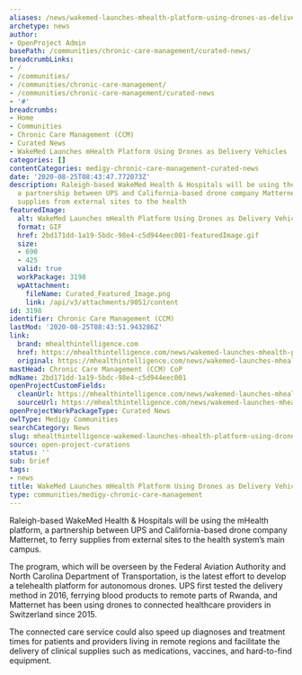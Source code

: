 ```yaml
---
aliases: /news/wakemed-launches-mhealth-platform-using-drones-as-delivery-vehicles
archetype: news
author:
- OpenProject Admin
basePath: /communities/chronic-care-management/curated-news/
breadcrumbLinks:
- /
- /communities/
- /communities/chronic-care-management/
- /communities/chronic-care-management/curated-news
- '#'
breadcrumbs:
- Home
- Communities
- Chronic Care Management (CCM)
- Curated News
- WakeMed Launches mHealth Platform Using Drones as Delivery Vehicles
categories: []
contentCategories: medigy-chronic-care-management-curated-news
date: '2020-08-25T08:43:47.772073Z'
description: Raleigh-based WakeMed Health & Hospitals will be using the mHealth platform,
  a partnership between UPS and California-based drone company Matternet, to ferry
  supplies from external sites to the health
featuredImage:
  alt: WakeMed Launches mHealth Platform Using Drones as Delivery Vehicles
  format: GIF
  href: 2bd171dd-1a19-5bdc-98e4-c5d944eec001-featuredImage.gif
  size:
  - 690
  - 425
  valid: true
  workPackage: 3198
  wpAttachment:
    fileName: Curated_Featured_Image.png
    link: /api/v3/attachments/9051/content
id: 3198
identifier: Chronic Care Management (CCM)
lastMod: '2020-08-25T08:43:51.943286Z'
link:
  brand: mhealthintelligence.com
  href: https://mhealthintelligence.com/news/wakemed-launches-mhealth-platform-using-drones-as-delivery-vehicles
  original: https://mhealthintelligence.com/news/wakemed-launches-mhealth-platform-using-drones-as-delivery-vehicles
mastHead: Chronic Care Management (CCM) CoP
mdName: 2bd171dd-1a19-5bdc-98e4-c5d944eec001
openProjectCustomFields:
  cleanUrl: https://mhealthintelligence.com/news/wakemed-launches-mhealth-platform-using-drones-as-delivery-vehicles
  sourceUrl: https://mhealthintelligence.com/news/wakemed-launches-mhealth-platform-using-drones-as-delivery-vehicles
openProjectWorkPackageType: Curated News
owlType: Medigy Communities
searchCategory: News
slug: mhealthintelligence-wakemed-launches-mhealth-platform-using-drones-as-delivery-vehicles
source: open-project-curations
status: ''
sub: brief
tags:
- news
title: WakeMed Launches mHealth Platform Using Drones as Delivery Vehicles
type: communities/medigy-chronic-care-management
---
```


Raleigh-based WakeMed Health & Hospitals will be using the mHealth platform, a partnership between UPS and California-based drone company Matternet, to ferry supplies from external sites to the health system’s main campus.

The program, which will be overseen by the Federal Aviation Authority and North Carolina Department of Transportation, is the latest effort to develop a telehealth platform for autonomous drones. UPS first tested the delivery method in 2016, ferrying blood products to remote parts of Rwanda, and Matternet has been using drones to connected healthcare providers in Switzerland since 2015.

The connected care service could also speed up diagnoses and treatment times for patients and providers living in remote regions and facilitate the delivery of clinical supplies such as medications, vaccines, and hard-to-find equipment.